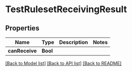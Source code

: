 # TestRulesetReceivingResult

## Properties
Name | Type | Description | Notes
------------ | ------------- | ------------- | -------------
**canReceive** | **Bool** |  | 

[[Back to Model list]](../README#documentation-for-models) [[Back to API list]](../README#documentation-for-api-endpoints) [[Back to README]](../README)



